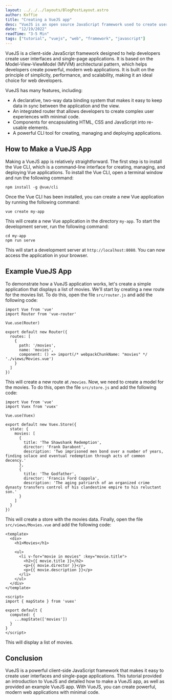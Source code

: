 ```yaml
---
layout: ../../../layouts/BlogPostLayout.astro
author: Kxffie
title: "Creating a VueJS app"
desc: "VueJS is an open source JavaScript framework used to create user interfaces and single-page applications. It is designed with a focus on simplicity, performance, and scalability, making it a great choice for web developers. This tutorial will provide an introduction to VueJS and detail how to make a VueJS app, as well as provide an example VueJS app."
date: "12/19/2022"
readTime: "3-5 Min"
tags: ["tutorial", "vuejs", "web", "framework", "javascript"]
---
```


VueJS is a client-side JavaScript framework designed to help developers create user interfaces and single-page applications. It is based on the Model-View-ViewModel (MVVM) architectural pattern, which helps developers create powerful, modern web applications. It is built on the principle of simplicity, performance, and scalability, making it an ideal choice for web developers. 

VueJS has many features, including: 

- A declarative, two-way data binding system that makes it easy to keep data in sync between the application and the view. 
- An integrated router that allows developers to create complex user experiences with minimal code. 
- Components for encapsulating HTML, CSS and JavaScript into re-usable elements. 
- A powerful CLI tool for creating, managing and deploying applications. 

## How to Make a VueJS App

Making a VueJS app is relatively straightforward. The first step is to install the Vue CLI, which is a command-line interface for creating, managing, and deploying Vue applications. To install the Vue CLI, open a terminal window and run the following command:

```
npm install -g @vue/cli
```

Once the Vue CLI has been installed, you can create a new Vue application by running the following command:

```
vue create my-app
```

This will create a new Vue application in the directory `my-app`. To start the development server, run the following command:

```
cd my-app
npm run serve
```

This will start a development server at `http://localhost:8080`. You can now access the application in your browser.

## Example VueJS App

To demonstrate how a VueJS application works, let's create a simple application that displays a list of movies. We'll start by creating a new route for the movies list. To do this, open the file `src/router.js` and add the following code:

```
import Vue from 'vue'
import Router from 'vue-router'

Vue.use(Router)

export default new Router({
  routes: [
    {
      path: '/movies',
      name: 'movies',
      component: () => import(/* webpackChunkName: "movies" */ './views/Movies.vue')
    }
  ]
})
```

This will create a new route at `/movies`. Now, we need to create a model for the movies. To do this, open the file `src/store.js` and add the following code:

```
import Vue from 'vue'
import Vuex from 'vuex'

Vue.use(Vuex)

export default new Vuex.Store({
  state: {
    movies: [
      {
        title: 'The Shawshank Redemption',
        director: 'Frank Darabont',
        description: 'Two imprisoned men bond over a number of years, finding solace and eventual redemption through acts of common decency.'
      },
      {
        title: 'The Godfather',
        director: 'Francis Ford Coppola',
        description: 'The aging patriarch of an organized crime dynasty transfers control of his clandestine empire to his reluctant son.'
      }
    ]
  }
})
```

This will create a store with the movies data. Finally, open the file `src/views/Movies.vue` and add the following code:

```
<template>
  <div>
    <h1>Movies</h1>

    <ul>
      <li v-for="movie in movies" :key="movie.title">
        <h2>{{ movie.title }}</h2>
        <p>{{ movie.director }}</p>
        <p>{{ movie.description }}</p>
      </li>
    </ul>
  </div>
</template>

<script>
import { mapState } from 'vuex'

export default {
  computed: {
    ...mapState(['movies'])
  }
}
</script>
```

This will display a list of movies.

## Conclusion

VueJS is a powerful client-side JavaScript framework that makes it easy to create user interfaces and single-page applications. This tutorial provided an introduction to VueJS and detailed how to make a VueJS app, as well as provided an example VueJS app. With VueJS, you can create powerful, modern web applications with minimal code.